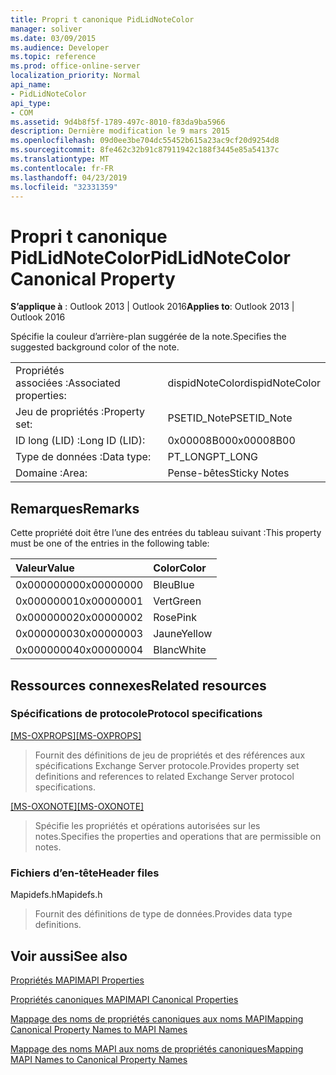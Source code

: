 ```yaml
---
title: Propri t canonique PidLidNoteColor
manager: soliver
ms.date: 03/09/2015
ms.audience: Developer
ms.topic: reference
ms.prod: office-online-server
localization_priority: Normal
api_name:
- PidLidNoteColor
api_type:
- COM
ms.assetid: 9d4b8f5f-1789-497c-8010-f83da9ba5966
description: Dernière modification le 9 mars 2015
ms.openlocfilehash: 09d0ee3be704dc55452b615a23ac9cf20d9254d8
ms.sourcegitcommit: 8fe462c32b91c87911942c188f3445e85a54137c
ms.translationtype: MT
ms.contentlocale: fr-FR
ms.lasthandoff: 04/23/2019
ms.locfileid: "32331359"
---
```

# <a name="pidlidnotecolor-canonical-property"></a><span data-ttu-id="58057-103">Propri t canonique PidLidNoteColor</span><span class="sxs-lookup"><span data-stu-id="58057-103">PidLidNoteColor Canonical Property</span></span>

  
  
<span data-ttu-id="58057-104">**S’applique à** : Outlook 2013 | Outlook 2016</span><span class="sxs-lookup"><span data-stu-id="58057-104">**Applies to**: Outlook 2013 | Outlook 2016</span></span> 
  
<span data-ttu-id="58057-105">Spécifie la couleur d’arrière-plan suggérée de la note.</span><span class="sxs-lookup"><span data-stu-id="58057-105">Specifies the suggested background color of the note.</span></span> 
  
|||
|:-----|:-----|
|<span data-ttu-id="58057-106">Propriétés associées :</span><span class="sxs-lookup"><span data-stu-id="58057-106">Associated properties:</span></span>  <br/> |<span data-ttu-id="58057-107">dispidNoteColor</span><span class="sxs-lookup"><span data-stu-id="58057-107">dispidNoteColor</span></span>  <br/> |
|<span data-ttu-id="58057-108">Jeu de propriétés :</span><span class="sxs-lookup"><span data-stu-id="58057-108">Property set:</span></span>  <br/> |<span data-ttu-id="58057-109">PSETID_Note</span><span class="sxs-lookup"><span data-stu-id="58057-109">PSETID_Note</span></span>  <br/> |
|<span data-ttu-id="58057-110">ID long (LID) :</span><span class="sxs-lookup"><span data-stu-id="58057-110">Long ID (LID):</span></span>  <br/> |<span data-ttu-id="58057-111">0x00008B00</span><span class="sxs-lookup"><span data-stu-id="58057-111">0x00008B00</span></span>  <br/> |
|<span data-ttu-id="58057-112">Type de données :</span><span class="sxs-lookup"><span data-stu-id="58057-112">Data type:</span></span>  <br/> |<span data-ttu-id="58057-113">PT_LONG</span><span class="sxs-lookup"><span data-stu-id="58057-113">PT_LONG</span></span>  <br/> |
|<span data-ttu-id="58057-114">Domaine :</span><span class="sxs-lookup"><span data-stu-id="58057-114">Area:</span></span>  <br/> |<span data-ttu-id="58057-115">Pense-bêtes</span><span class="sxs-lookup"><span data-stu-id="58057-115">Sticky Notes</span></span>  <br/> |
   
## <a name="remarks"></a><span data-ttu-id="58057-116">Remarques</span><span class="sxs-lookup"><span data-stu-id="58057-116">Remarks</span></span>

<span data-ttu-id="58057-117">Cette propriété doit être l’une des entrées du tableau suivant :</span><span class="sxs-lookup"><span data-stu-id="58057-117">This property must be one of the entries in the following table:</span></span>
  
|<span data-ttu-id="58057-118">**Valeur**</span><span class="sxs-lookup"><span data-stu-id="58057-118">**Value**</span></span>|<span data-ttu-id="58057-119">**Color**</span><span class="sxs-lookup"><span data-stu-id="58057-119">**Color**</span></span>|
|:-----|:-----|
|<span data-ttu-id="58057-120">0x00000000</span><span class="sxs-lookup"><span data-stu-id="58057-120">0x00000000</span></span>  <br/> |<span data-ttu-id="58057-121">Bleu</span><span class="sxs-lookup"><span data-stu-id="58057-121">Blue</span></span>  <br/> |
|<span data-ttu-id="58057-122">0x00000001</span><span class="sxs-lookup"><span data-stu-id="58057-122">0x00000001</span></span>  <br/> |<span data-ttu-id="58057-123">Vert</span><span class="sxs-lookup"><span data-stu-id="58057-123">Green</span></span>  <br/> |
|<span data-ttu-id="58057-124">0x00000002</span><span class="sxs-lookup"><span data-stu-id="58057-124">0x00000002</span></span>  <br/> |<span data-ttu-id="58057-125">Rose</span><span class="sxs-lookup"><span data-stu-id="58057-125">Pink</span></span>  <br/> |
|<span data-ttu-id="58057-126">0x00000003</span><span class="sxs-lookup"><span data-stu-id="58057-126">0x00000003</span></span>  <br/> |<span data-ttu-id="58057-127">Jaune</span><span class="sxs-lookup"><span data-stu-id="58057-127">Yellow</span></span>  <br/> |
|<span data-ttu-id="58057-128">0x00000004</span><span class="sxs-lookup"><span data-stu-id="58057-128">0x00000004</span></span>  <br/> |<span data-ttu-id="58057-129">Blanc</span><span class="sxs-lookup"><span data-stu-id="58057-129">White</span></span>  <br/> |
   
## <a name="related-resources"></a><span data-ttu-id="58057-130">Ressources connexes</span><span class="sxs-lookup"><span data-stu-id="58057-130">Related resources</span></span>

### <a name="protocol-specifications"></a><span data-ttu-id="58057-131">Spécifications de protocole</span><span class="sxs-lookup"><span data-stu-id="58057-131">Protocol specifications</span></span>

<span data-ttu-id="58057-132">[[MS-OXPROPS]](https://msdn.microsoft.com/library/f6ab1613-aefe-447d-a49c-18217230b148%28Office.15%29.aspx)</span><span class="sxs-lookup"><span data-stu-id="58057-132">[[MS-OXPROPS]](https://msdn.microsoft.com/library/f6ab1613-aefe-447d-a49c-18217230b148%28Office.15%29.aspx)</span></span>
  
> <span data-ttu-id="58057-133">Fournit des définitions de jeu de propriétés et des références aux spécifications Exchange Server protocole.</span><span class="sxs-lookup"><span data-stu-id="58057-133">Provides property set definitions and references to related Exchange Server protocol specifications.</span></span>
    
<span data-ttu-id="58057-134">[[MS-OXONOTE]](https://msdn.microsoft.com/library/6bf4ed7e-316c-4a3c-be27-5ec93e7ab39f%28Office.15%29.aspx)</span><span class="sxs-lookup"><span data-stu-id="58057-134">[[MS-OXONOTE]](https://msdn.microsoft.com/library/6bf4ed7e-316c-4a3c-be27-5ec93e7ab39f%28Office.15%29.aspx)</span></span>
  
> <span data-ttu-id="58057-135">Spécifie les propriétés et opérations autorisées sur les notes.</span><span class="sxs-lookup"><span data-stu-id="58057-135">Specifies the properties and operations that are permissible on notes.</span></span>
    
### <a name="header-files"></a><span data-ttu-id="58057-136">Fichiers d’en-tête</span><span class="sxs-lookup"><span data-stu-id="58057-136">Header files</span></span>

<span data-ttu-id="58057-137">Mapidefs.h</span><span class="sxs-lookup"><span data-stu-id="58057-137">Mapidefs.h</span></span>
  
> <span data-ttu-id="58057-138">Fournit des définitions de type de données.</span><span class="sxs-lookup"><span data-stu-id="58057-138">Provides data type definitions.</span></span>
    
## <a name="see-also"></a><span data-ttu-id="58057-139">Voir aussi</span><span class="sxs-lookup"><span data-stu-id="58057-139">See also</span></span>



[<span data-ttu-id="58057-140">Propriétés MAPI</span><span class="sxs-lookup"><span data-stu-id="58057-140">MAPI Properties</span></span>](mapi-properties.md)
  
[<span data-ttu-id="58057-141">Propriétés canoniques MAPI</span><span class="sxs-lookup"><span data-stu-id="58057-141">MAPI Canonical Properties</span></span>](mapi-canonical-properties.md)
  
[<span data-ttu-id="58057-142">Mappage des noms de propriétés canoniques aux noms MAPI</span><span class="sxs-lookup"><span data-stu-id="58057-142">Mapping Canonical Property Names to MAPI Names</span></span>](mapping-canonical-property-names-to-mapi-names.md)
  
[<span data-ttu-id="58057-143">Mappage des noms MAPI aux noms de propriétés canoniques</span><span class="sxs-lookup"><span data-stu-id="58057-143">Mapping MAPI Names to Canonical Property Names</span></span>](mapping-mapi-names-to-canonical-property-names.md)


